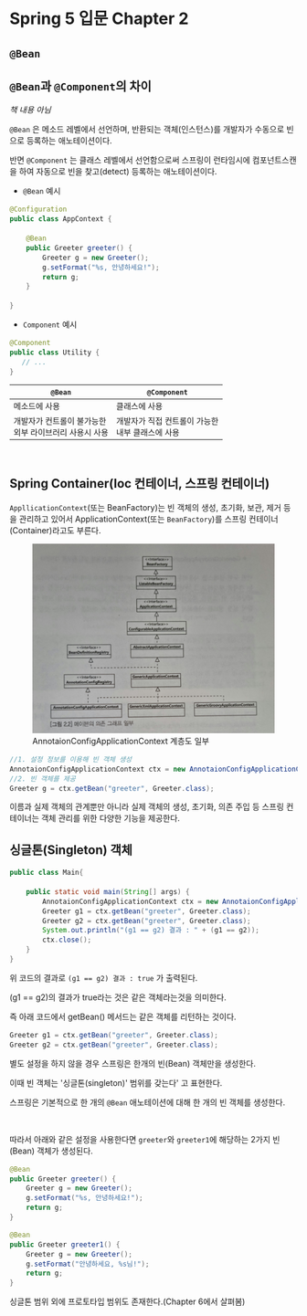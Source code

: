 # Spring 5 입문 Chapter 2

## `@Bean`


## `@Bean`과 `@Component`의 차이
*책 내용 아님*


`@Bean` 은 메소드 레벨에서 선언하며, 반환되는 객체(인스턴스)를 개발자가 수동으로 빈으로 등록하는 애노테이션이다. 

반면 `@Component` 는 클래스 레벨에서 선언함으로써 스프링이 런타임시에 컴포넌트스캔을 하여 자동으로 빈을 찾고(detect) 등록하는 애노테이션이다.

 * `@Bean` 예시
``` java
@Configuration
public class AppContext {

    @Bean
    public Greeter greeter() {
        Greeter g = new Greeter();
        g.setFormat("%s, 안녕하세요!");
        return g;
    }

}
```

 * `Component` 예시
``` java
@Component
public class Utility {
   // ...
}
```

| **`@Bean`** | **`@Component`** |
|-------------|------------------|
| 메소드에 사용| 클래스에 사용     |
| 개발자가 컨트롤이 불가능한<br>외부 라이브러리 사용시 사용 | 개발자가 직접 컨트롤이 가능한<br> 내부 클래스에 사용|

<br>

## Spring Container(Ioc 컨테이너, 스프링 컨테이너)

`AppllicationContext`(또는 BeanFactory)는 빈 객체의 생성, 초기화, 보관, 제거 등을 관리하고 있어서 ApplicationContext(또는 `BeanFactory`)를 스프링 컨테이너(Container)라고도 부른다.

<figure>
    <img src="./imgs/1.jpg" title="AnnotaionConfigApplicationContext">    
    <figcaption>AnnotaionConfigApplicationContext 계층도 일부</figcaption>
</figure>

```java
//1. 설정 정보를 이용해 빈 객체 생성
AnnotaionConfigApplicationContext ctx = new AnnotaionConfigApplicationContext(AppContext.class);
//2. 빈 객체를 제공
Greeter g = ctx.getBean("greeter", Greeter.class);
```

이름과 실제 객체의 관계뿐만 아니라 실제 객체의 생성, 초기화, 의존 주입 등 스프링 컨테이너는 객체 관리를 위한 다양한 기능을 제공한다.


## 싱글톤(Singleton) 객체

```java
public class Main{

    public static void main(String[] args) {
        AnnotaionConfigApplicationContext ctx = new AnnotaionConfigApplicationContext(AppContext.class);
        Greeter g1 = ctx.getBean("greeter", Greeter.class);
        Greeter g2 = ctx.getBean("greeter", Greeter.class);
        System.out.println("(g1 == g2) 결과 : " + (g1 == g2));
        ctx.close();
    }
}
```
위 코드의 결과로 `(g1 == g2) 결과 : true` 가 출력된다.

(g1 == g2)의 결과가 true라는 것은 같은 객체라는것을 의미한다.

즉 아래 코드에서 getBean() 메서드는 같은 객체를 리턴하는 것이다.
```java
Greeter g1 = ctx.getBean("greeter", Greeter.class);
Greeter g2 = ctx.getBean("greeter", Greeter.class);
```

별도 설정을 하지 않을 경우 스프링은 한개의 빈(Bean) 객체만을 생성한다.

이때 빈 객체는 '싱글톤(singleton)' 범위를 갖는다' 고 표현한다.

스프링은 기본적으로 한 개의 `@Bean` 애노테이션에 대해 한 개의 빈 객체를 생성한다.

<br>

따라서 아래와 같은 설정을 사용한다면 `greeter`와 `greeter1`에 해당하는 2가지 빈(Bean) 객체가 생성된다.
```java
@Bean
public Greeter greeter() {
    Greeter g = new Greeter();
    g.setFormat("%s, 안녕하세요!");
    return g;
}
```

```java
@Bean
public Greeter greeter1() {
    Greeter g = new Greeter();
    g.setFormat("안녕하세요, %s님!");
    return g;
}
```
싱글톤 범위 외에 프로토타입 범위도 존재한다.(Chapter 6에서 살펴봄)
